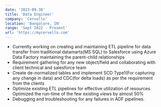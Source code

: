 ```yaml
---
date: '2023-09-30'
title: 'Data Engineer'
company: 'Cervello'
location: 'Bangalore, IN'
range: 'Sept 2022 - Present'
url: 'https://mycervello.com'
---
```


- Currently working on creating and maintaining ETL pipeline for data transfer from traditional datamarts(MS SQL) to Salesforce using Azure Data Factory maintaining the parent-child relationships
- Requirement gathering for any new object/field and collaborating with client technical and salesforce team
- Create de-normalized tables and implement SCD Type1(For capturing any change in data) and CDC(for delta loads) as per the requirement from the clients
- Optimize existing ETL pipelines for effective utilization of resources. Optimized the run-time of the few existing views by almost 50%
- Debugging and troubleshooting for any failures in ADF pipelines.

